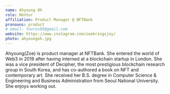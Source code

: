 ```yaml
---
name: Ahyoung Oh
role: Mentor
affiliation: Product Manager @ NFTBank
pronouns: product
# email: fouros95@gmail.com
website: https://www.instagram.com/zoebringsjoy/
photo: ahyoungoh.jpg
---
```


Ahyoung(Zoe) is product manager at NFTBank. She entered the world of Web3 in 2019 after having interned at a blockchain startup in London. She was a vice president of Decipher, the most prestigious blockchain research group in South Korea, and has co-authored a book on NFT and contemporary art. She received her B.S. degree in Computer Science & Engineering and Business Administration from Seoul National University. She enjoys working out.
